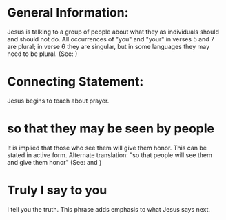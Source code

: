 
# General Information:
Jesus is talking to a group of people about what they as individuals should and should not do. All occurrences of "you" and "your" in verses 5 and 7 are plural; in verse 6 they are singular, but in some languages they may need to be plural. (See: )

# Connecting Statement:
Jesus begins to teach about prayer.

# so that they may be seen by people
It is implied that those who see them will give them honor. This can be stated in active form. Alternate translation: "so that people will see them and give them honor" (See:  and )

# Truly I say to you
I tell you the truth. This phrase adds emphasis to what Jesus says next.